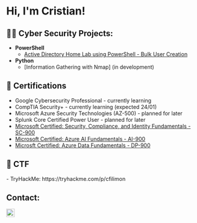<h1>Hi, I'm Cristian!</h1>

<h2>👨‍💻 Cyber Security Projects:</h2>

- <b>PowerShell</b> 
  - [Active Directory Home Lab using PowerShell - Bulk User Creation](https://github.com/crfili/ActiveDirectory-Lab)
- <b>Python</b>
  - [Information Gathering with Nmap] (in development)

<h2>📝 Certifications</h2>

- Google Cybersecurity Professional - currently learning
- CompTIA Security+ - currently learning (expected 24/01)
- Microsoft Azure Security Technologies (AZ-500) - planned for later
- Splunk Core Certified Power User - planned for later
- [Microsoft Certified: Security, Compliance, and Identity Fundamentals - SC-900](https://www.credly.com/badges/9cc37c5a-b7db-4eaf-bf56-1daf80913714/public_url)
- [Microsoft Certified: Azure AI Fundamentals - AI-900](https://www.credly.com/badges/d7e7f31f-5d12-4cc2-856f-45273cb7bd41/linked_in)
- [Microsft Certified: Azure Data Fundamentals - DP-900](https://www.credly.com/badges/cd34bd10-8be3-4c98-85e7-8f0df0453b2e/public_url)



<h2>🏁 CTF</h2>
- TryHackMe: https://tryhackme.com/p/cfilimon

<h2> Contact:</h2>

[<img align="left" alt="crfili | LinkedIn" width="22px" src="https://cdn.jsdelivr.net/npm/simple-icons@v3/icons/linkedin.svg" />][linkedin]

[linkedin]: https://linkedin.com/in/cf-filimon

<!--
**crfili/crfili** is a ✨ _special_ ✨ repository because its `README.md` (this file) appears on your GitHub profile.

Here are some ideas to get you started:

- 🔭 I’m currently working on ...
- 🌱 I’m currently learning ....
- 📫 How to reach me: ...
- ⚡ Fun fact: ...
-->
